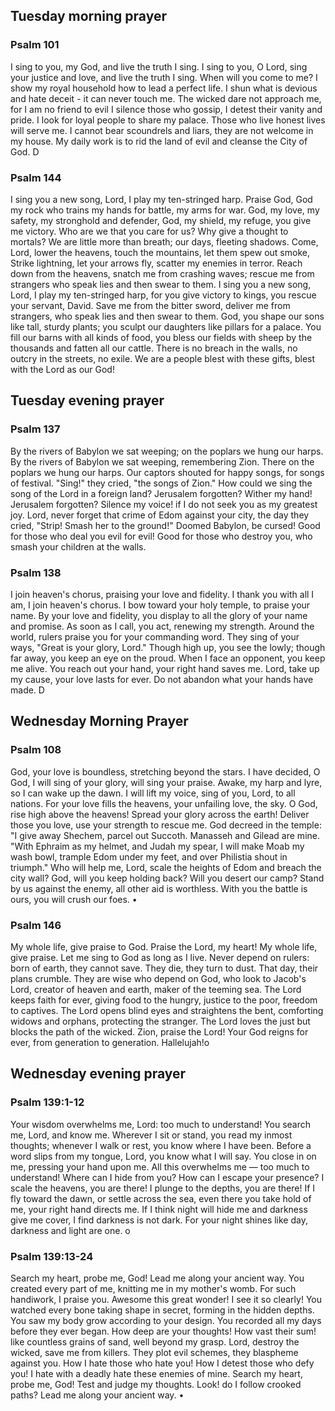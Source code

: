 ## Tuesday morning prayer

### Psalm 101

I sing to you, my God, and live the truth I sing.
I sing to you, O Lord, sing your justice and love, and live the truth I sing.
When will you come to me?
I show my royal household how to lead a perfect life.
I shun what is devious and hate deceit - it can never touch me.
The wicked dare not approach me, for I am no friend to evil I silence those who gossip, I detest their vanity and pride.
I look for loyal people to share my palace.
Those who live honest lives will serve me.
I cannot bear scoundrels and liars, they are not welcome in my house.
My daily work
is to rid the land of evil and cleanse the City of God. D

### Psalm 144

I sing you a new song, Lord, I play my ten-stringed harp.
Praise God, God my rock who trains my hands for battle, my arms for war.
God, my love, my safety, my stronghold and defender, God, my shield, my refuge, you give me victory.
Who are we that you care for us?
Why give a thought to mortals?
We are little more than breath; our days, fleeting shadows.
Come, Lord, lower the heavens, touch the mountains, let them spew out smoke,
Strike lightning, let your arrows fly, scatter my enemies in terror.
Reach down from the heavens, snatch me from crashing waves;
rescue me from strangers who speak lies
and then swear to them.
I sing you a new song, Lord, I play my ten-stringed harp, for you give victory to kings, you rescue your servant, David.
Save me from the bitter sword, deliver me from strangers, who speak lies
and then swear to them.
God, you shape our sons like tall, sturdy plants; you sculpt our daughters like pillars for a palace.
You fill our barns with all kinds of food, you bless our fields with sheep by the thousands and fatten all our cattle.
There is no breach in the walls, no outcry in the streets, no exile.
We are a people blest with these gifts, blest with the Lord as our God!
## Tuesday evening prayer

### Psalm 137

By the rivers of Babylon we sat weeping;
on the poplars we hung our harps. 
By the rivers of Babylon we sat weeping, remembering Zion.
There on the poplars we hung our harps.
Our captors shouted for happy songs, for songs of festival.
"Sing!" they cried,
"the songs of Zion."
How could we sing the song of the Lord in a foreign land?
Jerusalem forgotten?
Wither my hand!
Jerusalem forgotten?
Silence my voice! if I do not seek you as my greatest joy.
Lord, never forget that crime of Edom against your city, the day they cried,
"Strip! Smash her to the ground!"
Doomed Babylon, be cursed!
Good for those who deal you evil for evil!
Good for those who destroy you, who smash your children at the walls.

### Psalm 138

I join heaven's chorus, praising your love and fidelity.
I thank you with all I am, I join heaven's chorus.
I bow toward your holy temple, to praise your name.
By your love and fidelity, you display to all
the glory of your name and promise.
As soon as I call, you act, renewing my strength.
Around the world, rulers praise you for your commanding word.
They sing of your ways,
"Great is your glory, Lord."
Though high up, you see the lowly; though far away,
you keep an eye on the proud.
When I face an opponent, you keep me alive.
You reach out your hand, your right hand saves me.
Lord, take up my cause, your love lasts for ever.
Do not abandon
what your hands have made. D

## Wednesday Morning Prayer

### Psalm 108

God, your love is boundless, stretching beyond the stars.
I have decided, O God, I will sing of your glory, will sing your praise.
Awake, my harp and lyre, so I can wake up the dawn.
I will lift my voice,
sing of you, Lord, to all nations.
For your love fills the heavens, your unfailing love, the sky.
O God, rise high above the heavens!
Spread your glory across the earth!
Deliver those you love,
use your strength to rescue me.
God decreed in the temple:
"I give away Shechem, parcel out Succoth.
Manasseh and Gilead are mine.
"With Ephraim as my helmet, and Judah my spear,
I will make Moab my wash bowl, trample Edom under my feet, and over Philistia shout in triumph."
Who will help me, Lord, scale the heights of Edom and breach the city wall?
God, will you keep holding back?
Will you desert our camp?
Stand by us against the enemy, all other aid is worthless.
With you the battle is ours, you will crush our foes. •

### Psalm 146

My whole life, give praise to God.
Praise the Lord, my heart!
My whole life, give praise.
Let me sing to God as long as I live.
Never depend on rulers: born of earth, they cannot save.
They die, they turn to dust.
That day, their plans crumble.
They are wise who depend on God, who look to Jacob's Lord, creator of heaven and earth, maker of the teeming sea.
The Lord keeps faith for ever, giving food to the hungry, justice to the poor, freedom to captives.
The Lord opens blind eyes and straightens the bent, comforting widows and orphans, protecting the stranger.
The Lord loves the just
but blocks the path of the wicked.
Zion, praise the Lord!
Your God reigns for ever, from generation to generation.
Hallelujah!o

## Wednesday evening prayer

### Psalm 139:1-12

Your wisdom overwhelms me, Lord: too much to understand!
You search me, Lord, and know me.
Wherever I sit or stand, you read my inmost thoughts;
whenever I walk or rest, you know where I have been.
Before a word slips from my tongue, Lord, you know what I will say.
You close in on me, pressing your hand upon me.
All this overwhelms me — too much to understand!
Where can I hide from you?
How can I escape your presence?
I scale the heavens, you are there!
I plunge to the depths, you are there!
If I fly toward the dawn, or settle across the sea,
even there you take hold of me, your right hand directs me.
If I think night will hide me and darkness give me cover, I find darkness is not dark.
For your night shines like day, darkness and light are one. o

### Psalm 139:13-24

Search my heart, probe me, God!
Lead me along your ancient way.
You created every part of me, knitting me in my mother's womb.
For such handiwork, I praise you.
Awesome this great wonder!
I see it so clearly!
You watched every bone taking shape in secret, forming in the hidden depths.
You saw my body grow according to your design.
You recorded all my days before they ever began.
How deep are your thoughts!
How vast their sum! like countless grains of sand, well beyond my grasp.
Lord, destroy the wicked, save me from killers.
They plot evil schemes, they blaspheme against you.
How I hate those who hate you!
How I detest those who defy you!
I hate with a deadly hate these enemies of mine.
Search my heart, probe me, God!
Test and judge my thoughts.
Look! do I follow crooked paths?
Lead me along your ancient way. •
